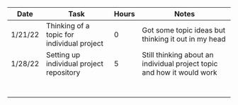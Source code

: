 | Date    | Task                                       | Hours | Notes                                                                  |
|---------|--------------------------------------------|-------|------------------------------------------------------------------------|
| 1/21/22 | Thinking of a topic for individual project | 0     | Got some topic ideas but thinking it out in my head                    |
| 1/28/22 | Setting up individual project repository   | 5     | Still thinking about an individual project topic and how it would work |
|         |                                            |       |                                                                        |
|         |                                            |       |                                                                        |
|         |                                            |       |                                                                        |
|         |                                            |       |                                                                        |
|         |                                            |       |                                                                        |
|         |                                            |       |                                                                        |
|         |                                            |       |                                                                        |
